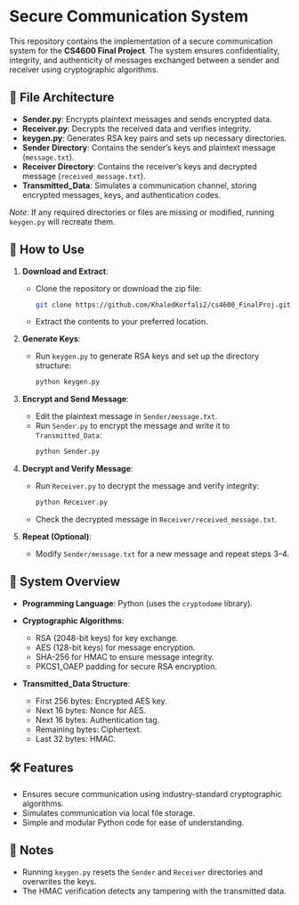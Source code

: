 # Secure Communication System

This repository contains the implementation of a secure communication system for the **CS4600 Final Project**. The system ensures confidentiality, integrity, and authenticity of messages exchanged between a sender and receiver using cryptographic algorithms.

## 📂 File Architecture

- **Sender.py**: Encrypts plaintext messages and sends encrypted data.
- **Receiver.py**: Decrypts the received data and verifies integrity.
- **keygen.py**: Generates RSA key pairs and sets up necessary directories.
- **Sender Directory**: Contains the sender’s keys and plaintext message (`message.txt`).
- **Receiver Directory**: Contains the receiver’s keys and decrypted message (`received_message.txt`).
- **Transmitted_Data**: Simulates a communication channel, storing encrypted messages, keys, and authentication codes.

_Note_: If any required directories or files are missing or modified, running `keygen.py` will recreate them.

## 🔧 How to Use

1. **Download and Extract**:
   - Clone the repository or download the zip file:
     ```bash
     git clone https://github.com/KhaledKorfali2/cs4600_FinalProj.git
     ```
   - Extract the contents to your preferred location.

2. **Generate Keys**:
   - Run `keygen.py` to generate RSA keys and set up the directory structure:
     ```bash
     python keygen.py
     ```

3. **Encrypt and Send Message**:
   - Edit the plaintext message in `Sender/message.txt`.
   - Run `Sender.py` to encrypt the message and write it to `Transmitted_Data`:
     ```bash
     python Sender.py
     ```

4. **Decrypt and Verify Message**:
   - Run `Receiver.py` to decrypt the message and verify integrity:
     ```bash
     python Receiver.py
     ```
   - Check the decrypted message in `Receiver/received_message.txt`.

5. **Repeat (Optional)**:
   - Modify `Sender/message.txt` for a new message and repeat steps 3–4.

## 📖 System Overview

- **Programming Language**: Python (uses the `cryptodome` library).
- **Cryptographic Algorithms**:
  - RSA (2048-bit keys) for key exchange.
  - AES (128-bit keys) for message encryption.
  - SHA-256 for HMAC to ensure message integrity.
  - PKCS1_OAEP padding for secure RSA encryption.

- **Transmitted_Data Structure**:
  - First 256 bytes: Encrypted AES key.
  - Next 16 bytes: Nonce for AES.
  - Next 16 bytes: Authentication tag.
  - Remaining bytes: Ciphertext.
  - Last 32 bytes: HMAC.

## 🛠 Features

- Ensures secure communication using industry-standard cryptographic algorithms.
- Simulates communication via local file storage.
- Simple and modular Python code for ease of understanding.

## 📝 Notes

- Running `keygen.py` resets the `Sender` and `Receiver` directories and overwrites the keys.
- The HMAC verification detects any tampering with the transmitted data.
